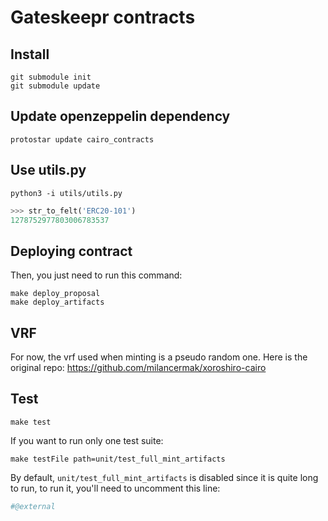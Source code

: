 # Gateskeepr contracts

## Install

```shell
git submodule init
git submodule update
```

## Update openzeppelin dependency

```shell
protostar update cairo_contracts
```

## Use utils.py

```shell
python3 -i utils/utils.py
```

```python
>>> str_to_felt('ERC20-101')
1278752977803006783537
```

## Deploying contract

Then, you just need to run this command:
```shell
make deploy_proposal
make deploy_artifacts
```

## VRF

For now, the vrf used when minting is a pseudo random one.
Here is the original repo: https://github.com/milancermak/xoroshiro-cairo

## Test

```shell
make test
```

If you want to run only one test suite:
```shell
make testFile path=unit/test_full_mint_artifacts
```

By default, `unit/test_full_mint_artifacts` is disabled since it is quite long to run, to run it, you'll need to uncomment this line:
```python
#@external
```